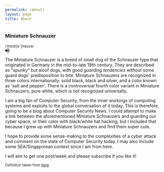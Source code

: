 ```yaml
---
permalink: /about/
layout: page
title: About
---
```


<h3>Miniature Schnauzer</h3>

<small><rt><nobr>/ˈmɪnɪtʃə ˈʃnaʊzə/</nobr></rt></small>\
<span class="lr_dct_spkr lr_dct_spkr_off" title="Listen" jsaction="dob.p" data-ved="0ahUKEwjK7tbV4tHUAhUBLI8KHfwGB9IQlfQBCCQwAA" style="display: inline-block;"><input src="data:image/png;base64,iVBORw0KGgoAAAANSUhEUgAAAA4AAAAOCAQAAAC1QeVaAAAAi0lEQVQokWNgQAYyQFzGsIJBnwED8DNcBpK+DM8YfjMUokqxMRxg+A9m8TJsBLLSEFKMDCuBAv/hCncxfGWQhUn2gaVAktkMXkBSHmh0OwNU8D9csoHhO4MikN7BcAGb5H+GYiDdCTQYq2QubkkkY/E6CLtXdiJ7BTMQMnAHXxFm6IICvhwY8AYQLgCw2U9d90B8BAAAAABJRU5ErkJggg==" height="14" type="image" width="14"><audio src="http://ssl.gstatic.com/dictionary/static/sounds/oxford/miniature--_gb_1.8.mp3" data-dobid="aud" oncanplaythrough="this.parentNode.style.display = 'inline-block'" preload="auto"></audio></span>

[todo]: # (Fix broken link)

The Miniature Schnauzer is a breed of small dog of the Schnauzer type that originated in Germany in the mid-to-late 19th century. They are described as "spunky" but aloof dogs, with good <em>guarding tendencies</em> without some guard dogs' predisposition to bite. Miniature Schnauzers are recognized in three colors internationally: solid black, black and silver, and a color known as 'salt and pepper'. There is a controversial fourth color variant in Miniature Schnauzers, pure white, which is not recognized universally.

[todo]: # (Insert Miniature Schnauzer generator)

I am a big fan of Computer Security, from the inner workings of computing systems and exploits to the global conversation of it today. This is therefore, going to be a blog about Computer Security News. I could attempt to make a link between the aforementioned Miniature Schnauzers and guarding our cyber space, or their color with black/white hat hacking, but I included that because I grew up with Miniature Schnauzers and find them super cute.

I hope to provide some sense-making to the complexities of a cyber attack and comment on the state of Computer Security today. I may also include some SEA/Singaporean context since I am from here.

I will aim to get one post/week and please subscribe if you like it!


<small>Definition taken from [here](https://en.wikipedia.org/wiki/Miniature_Schnauzer)</small>
